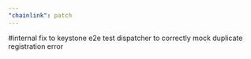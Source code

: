 ```yaml
---
"chainlink": patch
---
```


#internal fix to keystone e2e test dispatcher to correctly mock duplicate registration error
